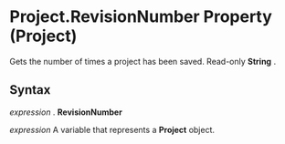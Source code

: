 
# Project.RevisionNumber Property (Project)

Gets the number of times a project has been saved. Read-only  **String** .


## Syntax

 _expression_ . **RevisionNumber**

 _expression_ A variable that represents a **Project** object.

